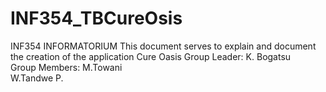 # INF354_TBCureOsis
INF354 INFORMATORIUM
This document serves to explain and document the creation of the application Cure Oasis
Group Leader: K. Bogatsu  
Group Members: M.Towani   
               W.Tandwe
               P.
